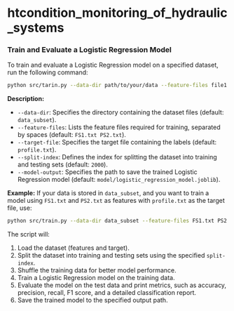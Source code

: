 # htcondition_monitoring_of_hydraulic_systems

### Train and Evaluate a Logistic Regression Model

To train and evaluate a Logistic Regression model on a specified dataset, run the following command:

```bash
python src/tarin.py --data-dir path/to/your/data --feature-files file1.txt file2.txt --target-file target.txt --split-index 2000 --model-output path/to/save/model.joblib
```

**Description:**
- `--data-dir`: Specifies the directory containing the dataset files (default: `data_subset`).
- `--feature-files`: Lists the feature files required for training, separated by spaces (default: `FS1.txt PS2.txt`).
- `--target-file`: Specifies the target file containing the labels (default: `profile.txt`).
- `--split-index`: Defines the index for splitting the dataset into training and testing sets (default: `2000`).
- `--model-output`: Specifies the path to save the trained Logistic Regression model (default: `model/logistic_regression_model.joblib`).

**Example:**
If your data is stored in `data_subset`, and you want to train a model using `FS1.txt` and `PS2.txt` as features with `profile.txt` as the target file, use:

```bash
python src/train.py --data-dir data_subset --feature-files FS1.txt PS2.txt --target-file profile.txt --split-index 2000 --model-output model/logistic_regression_model.joblib
```

The script will:
1. Load the dataset (features and target).
2. Split the dataset into training and testing sets using the specified `split-index`.
3. Shuffle the training data for better model performance.
4. Train a Logistic Regression model on the training data.
5. Evaluate the model on the test data and print metrics, such as accuracy, precision, recall, F1 score, and a detailed classification report.
6. Save the trained model to the specified output path.
